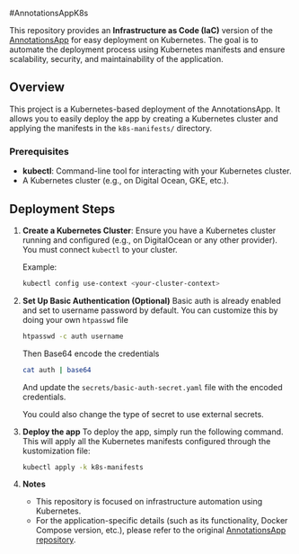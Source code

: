 #AnnotationsAppK8s

This repository provides an **Infrastructure as Code (IaC)** version of the [AnnotationsApp](https://github.com/FabioSol/AnnotationsApp) for easy deployment on Kubernetes. The goal is to automate the deployment process using Kubernetes manifests and ensure scalability, security, and maintainability of the application.

## Overview

This project is a Kubernetes-based deployment of the AnnotationsApp. It allows you to easily deploy the app by creating a Kubernetes cluster and applying the manifests in the `k8s-manifests/` directory.

### Prerequisites

- **kubectl**: Command-line tool for interacting with your Kubernetes cluster.
- A Kubernetes cluster (e.g., on Digital Ocean, GKE, etc.).

## Deployment Steps

1. **Create a Kubernetes Cluster**: 
   Ensure you have a Kubernetes cluster running and configured (e.g., on DigitalOcean or any other provider). You must connect `kubectl` to your cluster.

   Example:
   ```bash
   kubectl config use-context <your-cluster-context>
   ```

2. **Set Up Basic Authentication (Optional)**
   Basic auth is already enabled and set to username password by default. You can customize this by doing your own `htpasswd` file
   ```bash
   htpasswd -c auth username
   ```
   Then Base64 encode the credentials
   ```bash
   cat auth | base64
   ```

   And update the `secrets/basic-auth-secret.yaml` file with the encoded credentials.

   You could also change the type of secret to use external secrets.

3. **Deploy the app**
   To deploy the app, simply run the following command. This will apply all the Kubernetes manifests configured through the kustomization file:
   ```bash
   kubectl apply -k k8s-manifests
   ```

4. **Notes**
   -  This repository is focused on infrastructure automation using Kubernetes.
   -  For the application-specific details (such as its functionality, Docker Compose version, etc.), please refer to the original [AnnotationsApp repository](https://github.com/FabioSol/AnnotationsApp).
   
   
   
